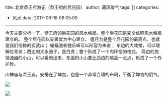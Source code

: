 title: 北京恭王府游记（恭王府的后花园）
author: 藏风聚气
tags: []
categories:
  - 风水
date: 2017-06-18 08:05:00
---


今天主要分析一下，恭王府的后花园的风水格局，整个后花园是完全依照风水格局建立的。
整个后花园以安善堂为中心建立，
邀月台是整个后花园的最高点，也就是我们俗称的玄武山；
蝙蝠池和独乐峰可以形容为朱雀；
        东边的大戏楼，可以理解位青龙；西边的大水池子，是白虎；整个形成了一个内环抱的格式。
两边的曲径通幽的小山，可以看的出来，东面的小山要比西边的略高一点点，形成了一个外护砂。

山神庙与龙王庙，安排在了坤宫，也是一个非常合理的布局，平衡了坤宫的阴气。


![](http://orohvftu1.bkt.clouddn.com/gwf-1.jpeg!800)

![](http://orohvftu1.bkt.clouddn.com/gwf-2.jpeg!800)